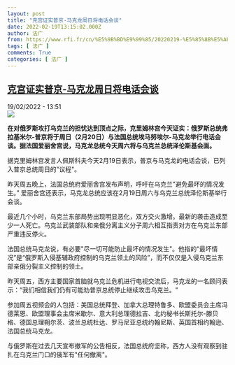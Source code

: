 ```yaml
---
layout: post
title: "克宫证实普京-马克龙周日将电话会谈"
date: 2022-02-19T13:15:02.000Z
author: 法广
from: https://www.rfi.fr/cn/%E5%9B%BD%E9%99%85/20220219-%E5%85%8B%E5%AE%AB%E8%AF%81%E5%AE%9E%E6%99%AE%E4%BA%AC-%E9%A9%AC%E5%85%8B%E9%BE%99%E5%91%A8%E6%97%A5%E5%B0%86%E7%94%B5%E8%AF%9D%E4%BC%9A%E8%B0%88
tags: [ 法广 ]
comments: True
categories: [ 法广 ]
---
```

<!--1645276502000-->
[克宫证实普京-马克龙周日将电话会谈](https://www.rfi.fr/cn/%E5%9B%BD%E9%99%85/20220219-%E5%85%8B%E5%AE%AB%E8%AF%81%E5%AE%9E%E6%99%AE%E4%BA%AC-%E9%A9%AC%E5%85%8B%E9%BE%99%E5%91%A8%E6%97%A5%E5%B0%86%E7%94%B5%E8%AF%9D%E4%BC%9A%E8%B0%88)
------

<div>
<div>19/02/2022 - 13:51</div><img src="https://s.rfi.fr/media/display/516eedfc-8046-11ec-9ec9-005056a90284/w:1280/p:16x9/Macron%20Putin.png"><p><strong>                    在对俄罗斯攻打乌克兰的担忧达到顶点之际，克里姆林宫今天证实：俄罗斯总统弗拉基米尔-普京将于周日（2月20日）与法国总统埃马努埃尔-马克龙举行电话会谈。据法国爱丽舍宫说，马克龙总统今天周六将与乌克兰总统泽伦斯基会面。                </strong></p><div >                    <p>据克里姆林宫发言人佩斯科夫今天2月19日表示，普京与马克龙的电话会谈，已列入普京总统周日的"议程"。</p><p>昨天周五晚上，法国总统府爱丽舍宫发布声明，呼吁在乌克兰"避免最坏的情况发生。” 爱丽舍宫还表示，马克龙总统应该在2月19日周六与乌克兰总统泽伦斯基举行会谈。</p><p>最近几个小时，乌克兰东部局势出现明显恶化，双方交火激增。最新的袭击造成至少一人死亡。乌克兰武装部队和亲俄分离主义分子周六相互指责对方在乌克兰东部严重违反停火。</p><p>法国总统马克龙说，有必要"尽一切可能防止最坏的情况发生"。他指的“最坏情况”是“俄罗斯入侵基辅政府控制的乌克兰领土的风险”，而不仅仅是入侵乌克兰东部亲俄分裂主义控制的领土。</p><p>昨天周五，西方主要国家首脑就乌克兰危机进行电视交流后，马克龙的一名顾问表示：“我们相信我们仍有可能劝普京总统停止继续攻击乌克兰。"</p><p>参加周五视频会的人包括：美国总统拜登、加拿大总理特鲁多、欧盟委员会主席冯德莱恩、欧盟理事会主席米歇尔、意大利总理德拉吉、北约秘书长斯托尔-滕贝格、德国总理朔尔茨、波兰总统杜达、罗马尼亚总统约翰尼斯、英国首相约翰逊、法国总统马克龙。</p><p>与俄罗斯在过去几天宣布撤军的公告相反，法国总统府坚称，西方人没有观察到驻扎在乌克兰门口的俄军有"任何撤离"。</p>                                            <div data-selfpromo-newsletter>    </div>    <div data-selfpromo-app>    </div>                </div>
</div>
